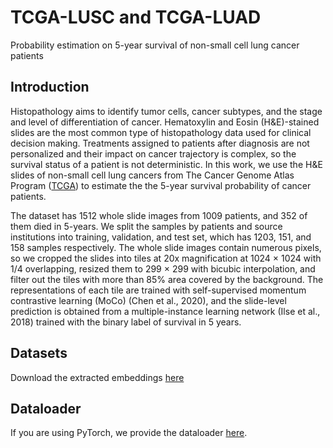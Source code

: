 # TCGA-LUSC and TCGA-LUAD 
Probability estimation on 5-year survival of non-small cell lung cancer patients

## Introduction
Histopathology aims to identify tumor cells, cancer subtypes, and
the stage and level of differentiation of cancer. Hematoxylin and Eosin (H&E)-stained slides are
the most common type of histopathology data used for clinical decision making. Treatments assigned to patients after diagnosis are not personalized and their
impact on cancer trajectory is complex, so the survival status of a patient is not deterministic. In
this work, we use the H&E slides of non-small cell lung cancers from The Cancer Genome Atlas
Program ([TCGA](portal.gdc.cancer.gov)) to estimate the the 5-year survival probability of cancer patients. 

The dataset has 1512 whole slide images
from 1009 patients, and 352 of them died in 5-years. We split the samples by patients and source
institutions into training, validation, and test set, which has 1203, 151, and 158 samples respectively.
The whole slide images contain numerous pixels, so we cropped the slides into tiles at 20x magnification at 1024 × 1024 with 1/4 overlapping, resized them to 299 × 299 with bicubic interpolation, and filter out the tiles with more than 85% area covered by the background. The representations of each tile
are trained with self-supervised momentum contrastive learning (MoCo) (Chen et al., 2020), and
the slide-level prediction is obtained from a multiple-instance learning network (Ilse et al., 2018)
trained with the binary label of survival in 5 years.

## Datasets

Download the extracted embeddings [here](https://drive.google.com/drive/folders/1d2mnR7esOvCUTSDgwCmihLiFpSAwlnM3?usp=sharing)

## Dataloader
If you are using PyTorch, we provide the dataloader [here](https://github.com/jackzhu727/deep-probability-estimation/blob/main/datasets/cancer_survival.py).

